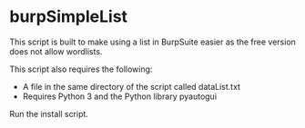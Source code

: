 # burpSimpleList

This script is built to make using a list in BurpSuite easier as the free version does not allow wordlists. 

This script also requires the following:
* A file in the same directory of the script called dataList.txt
* Requires Python 3 and the Python library pyautogui

Run the install script.